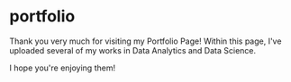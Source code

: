 # portfolio

Thank you very much for visiting my Portfolio Page! 
Within this page, I've uploaded several of my works in Data Analytics and Data Science. 

I hope you're enjoying them!
